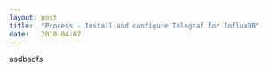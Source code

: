 ```yaml
---
layout: post
title:  "Process - Install and configure Telegraf for InfluxDB"
date:   2018-04-07
---
```




asdbsdfs